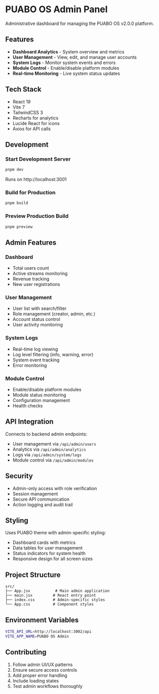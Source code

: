 # PUABO OS Admin Panel

Administrative dashboard for managing the PUABO OS v2.0.0 platform.

## Features

- **Dashboard Analytics** - System overview and metrics
- **User Management** - View, edit, and manage user accounts
- **System Logs** - Monitor system events and errors
- **Module Control** - Enable/disable platform modules
- **Real-time Monitoring** - Live system status updates

## Tech Stack

- React 19
- Vite 7
- TailwindCSS 3
- Recharts for analytics
- Lucide React for icons
- Axios for API calls

## Development

### Start Development Server
```bash
pnpm dev
```
Runs on http://localhost:3001

### Build for Production
```bash
pnpm build
```

### Preview Production Build
```bash
pnpm preview
```

## Admin Features

### Dashboard
- Total users count
- Active streams monitoring
- Revenue tracking
- New user registrations

### User Management
- User list with search/filter
- Role management (creator, admin, etc.)
- Account status control
- User activity monitoring

### System Logs
- Real-time log viewing
- Log level filtering (info, warning, error)
- System event tracking
- Error monitoring

### Module Control
- Enable/disable platform modules
- Module status monitoring
- Configuration management
- Health checks

## API Integration

Connects to backend admin endpoints:
- User management via `/api/admin/users`
- Analytics via `/api/admin/analytics`
- Logs via `/api/admin/system/logs`
- Module control via `/api/admin/modules`

## Security

- Admin-only access with role verification
- Session management
- Secure API communication
- Action logging and audit trail

## Styling

Uses PUABO theme with admin-specific styling:
- Dashboard cards with metrics
- Data tables for user management
- Status indicators for system health
- Responsive design for all screen sizes

## Project Structure

```
src/
├── App.jsx           # Main admin application
├── main.jsx         # React entry point
├── index.css        # Admin-specific styles
└── App.css          # Component styles
```

## Environment Variables

```bash
VITE_API_URL=http://localhost:3002/api
VITE_APP_NAME=PUABO OS Admin
```

## Contributing

1. Follow admin UI/UX patterns
2. Ensure secure access controls
3. Add proper error handling
4. Include loading states
5. Test admin workflows thoroughly